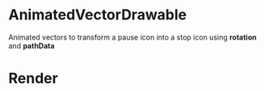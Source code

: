 # AnimatedVectorDrawable

Animated vectors to transform a pause icon into a stop icon using **rotation** and **pathData**

# Render
